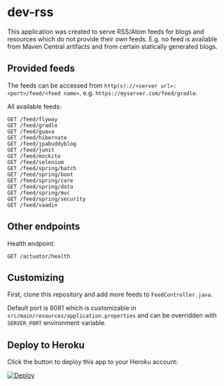 # dev-rss

This application was created to serve RSS/Atom feeds for blogs and resources which do not provide their own feeds. E.g. no feed is available from Maven Central artifacts and from certain statically generated blogs.

## Provided feeds

The feeds can be accessed from `http(s)://<server url>:<port>/feed/<feed name>`, e.g. `https://myserver.com/feed/gradle`.

All available feeds:

```
GET /feed/flyway
GET /feed/gradle
GET /feed/guava
GET /feed/hibernate
GET /feed/jpabuddyblog
GET /feed/junit
GET /feed/mockito
GET /feed/selenium
GET /feed/spring/batch
GET /feed/spring/boot
GET /feed/spring/core
GET /feed/spring/data
GET /feed/spring/mvc
GET /feed/spring/security
GET /feed/vaadin
```

## Other endpoints

Health endpoint:

```
GET /actuator/health
```

## Customizing

First, clone this repository and add more feeds to `FeedController.java`.

Default port is 8081 which is customizable in `src/main/resources/application.properties` and can be overridden with `SERVER_PORT` environment variable.

## Deploy to Heroku

Click the button to deploy this app to your Heroku account:

[![Deploy](https://www.herokucdn.com/deploy/button.svg)](https://heroku.com/deploy?template=https://github.com/emick/dev-rss)